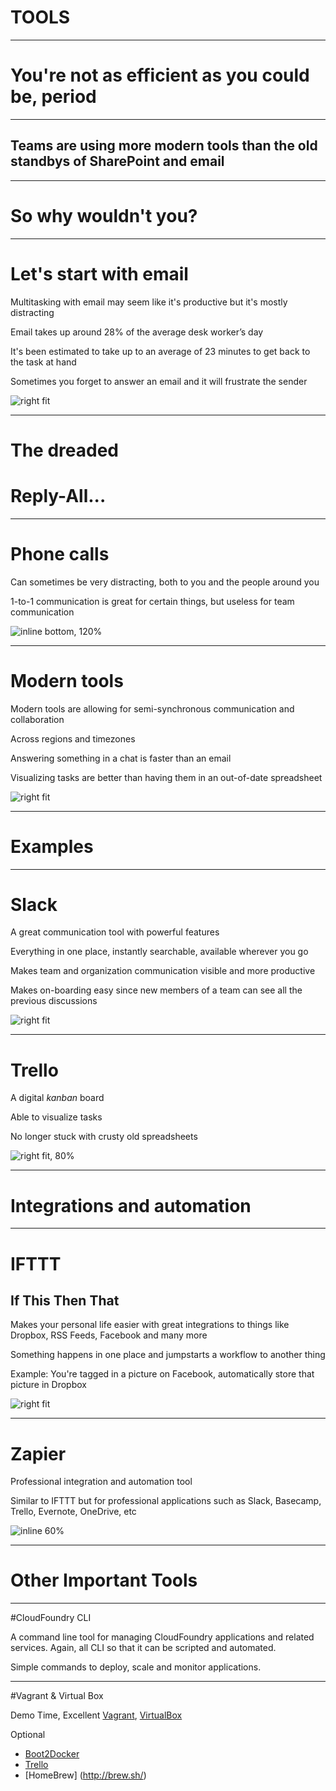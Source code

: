 # TOOLS
---

# You're not as efficient as you could be, period

---

## Teams are using more modern tools than the old standbys of SharePoint and email

---

# So why wouldn't you?

---

# Let's start with email

Multitasking with email may seem like it's productive but it's mostly distracting

Email takes up around 28% of the average desk worker’s day

It's been estimated to take up to an average of 23 minutes to get back to the task at hand

Sometimes you forget to answer an email and it will frustrate the sender

![right fit](http://images.huffingtonpost.com/2014-10-06-IMG_3930.PNG)

---

# The dreaded
# Reply-All...

---

# Phone calls

Can sometimes be very distracting, both to you and the people around you

1-to-1 communication is great for certain things, but useless for team communication

![inline bottom, 120%](http://www.blogcdn.com/jobs.aol.com/articles/media/2012/11/frustrated-woman-phone-620jt111212.jpg)

---

# Modern tools

Modern tools are allowing for semi-synchronous communication and collaboration

Across regions and timezones

Answering something in a chat is faster than an email

Visualizing tasks are better than having them in an out-of-date spreadsheet

![right fit](http://i.huffpost.com/gen/1569428/thumbs/o-HAPPY-PEOPLE-facebook.jpg)

---

# Examples

---

# Slack

A great communication tool with powerful features

Everything in one place, instantly searchable, available wherever you go

Makes team and organization communication visible and more productive

Makes on-boarding easy since new members of a team can see all the previous discussions

![right fit](http://www5.pcmag.com/media/images/396209-slack-apps.jpg?thumb=y)

---


# Trello

A digital *kanban* board

Able to visualize tasks

No longer stuck with crusty old spreadsheets

![right fit, 80%](https://d2k1ftgv7pobq7.cloudfront.net/meta/p/res/images/fb4de993e22034b76539da073ea8d35c/home-hero.png)

---

# Integrations and automation

---

# IFTTT
## If This Then That

Makes your personal life easier with great integrations to things like Dropbox, RSS Feeds, Facebook and many more

Something happens in one place and jumpstarts a workflow to another thing

Example: You're tagged in a picture on Facebook, automatically store that picture in Dropbox

![right fit](http://4.bp.blogspot.com/-EKyEElxQzYA/UZKq5zRAhpI/AAAAAAAAAMg/ZV8ATV0yjaI/s1600/Ifttt.png)

---

# Zapier

Professional integration and automation tool

Similar to IFTTT but for professional applications such as Slack, Basecamp, Trello, Evernote, OneDrive, etc

![inline 60%](http://webtoolswiki.com/wp-content/uploads/2014/05/Screen-shot-2012-06-20-at-3.55.05-PM.png)

---

# Other Important Tools

---

#CloudFoundry CLI

A command line tool for managing CloudFoundry applications and related services.  Again, all CLI so that it can be scripted and automated.

Simple commands to deploy, scale and monitor applications.

---

#Vagrant & Virtual Box

Demo Time, Excellent
[Vagrant](http://vagrantup.com), [VirtualBox](http://virtualbox.org)

Optional
  - [Boot2Docker](http://boot2docker.io/)
  - [Trello](http://trello.com)
  - [HomeBrew] (http://brew.sh/)


